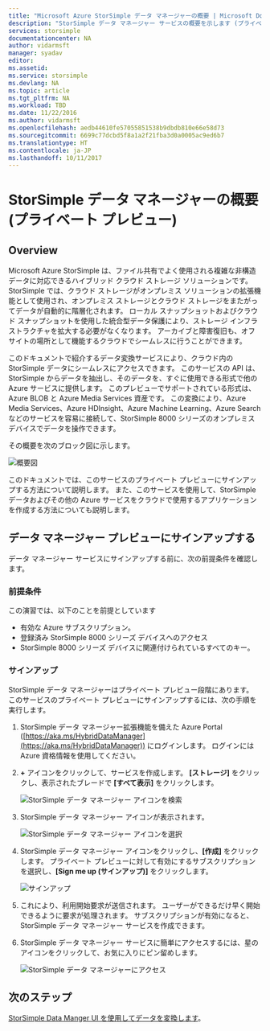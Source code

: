 ```yaml
---
title: "Microsoft Azure StorSimple データ マネージャーの概要 | Microsoft Docs"
description: "StorSimple データ マネージャー サービスの概要を示します (プライベート プレビュー)"
services: storsimple
documentationcenter: NA
author: vidarmsft
manager: syadav
editor: 
ms.assetid: 
ms.service: storsimple
ms.devlang: NA
ms.topic: article
ms.tgt_pltfrm: NA
ms.workload: TBD
ms.date: 11/22/2016
ms.author: vidarmsft
ms.openlocfilehash: aedb44610fe57055851538b9dbdb810e66e58d73
ms.sourcegitcommit: 6699c77dcbd5f8a1a2f21fba3d0a0005ac9ed6b7
ms.translationtype: HT
ms.contentlocale: ja-JP
ms.lasthandoff: 10/11/2017
---
```

# <a name="storsimple-data-manager-overview-private-preview"></a>StorSimple データ マネージャーの概要 (プライベート プレビュー)

## <a name="overview"></a>Overview

Microsoft Azure StorSimple は、ファイル共有でよく使用される複雑な非構造データに対応できるハイブリッド クラウド ストレージ ソリューションです。 StorSimple では、クラウド ストレージがオンプレミス ソリューションの拡張機能として使用され、オンプレミス ストレージとクラウド ストレージをまたがってデータが自動的に階層化されます。 ローカル スナップショットおよびクラウド スナップショットを使用した統合型データ保護により、ストレージ インフラストラクチャを拡大する必要がなくなります。 アーカイブと障害復旧も、オフサイトの場所として機能するクラウドでシームレスに行うことができます。

このドキュメントで紹介するデータ変換サービスにより、クラウド内の StorSimple データにシームレスにアクセスできます。 このサービスの API は、StorSimple からデータを抽出し、そのデータを、すぐに使用できる形式で他の Azure サービスに提供します。 このプレビューでサポートされている形式は、Azure BLOB と Azure Media Services 資産です。 この変換により、Azure Media Services、Azure HDInsight、Azure Machine Learning、Azure Search などのサービスを容易に接続して、StorSimple 8000 シリーズのオンプレミス デバイスでデータを操作できます。

その概要を次のブロック図に示します。

![概要図](./media//storsimple-data-manager-overview/high-level-diagram.png)

このドキュメントでは、このサービスのプライベート プレビューにサインアップする方法について説明します。 また、このサービスを使用して、StorSimple データおよびその他の Azure サービスをクラウドで使用するアプリケーションを作成する方法についても説明します。

## <a name="sign-up-for-data-manager-preview"></a>データ マネージャー プレビューにサインアップする
データ マネージャー サービスにサインアップする前に、次の前提条件を確認します。

### <a name="prerequisites"></a>前提条件

この演習では、以下のことを前提としています
* 有効な Azure サブスクリプション。
* 登録済み StorSimple 8000 シリーズ デバイスへのアクセス
* StorSimple 8000 シリーズ デバイスに関連付けられているすべてのキー。

### <a name="sign-up"></a>サインアップ

StorSimple データ マネージャーはプライベート プレビュー段階にあります。 このサービスのプライベート プレビューにサインアップするには、次の手順を実行します。

1.  StorSimple データ マネージャー拡張機能を備えた Azure Portal ([https://aka.ms/HybridDataManager](https://aka.ms/HybridDataManager)) にログインします。 ログインには Azure 資格情報を使用してください。

2.  **+** アイコンをクリックして、サービスを作成します。 **[ストレージ]** をクリックし、表示されたブレードで **[すべて表示]** をクリックします。

    ![StorSimple データ マネージャー アイコンを検索](./media/storsimple-data-manager-overview/search-data-manager-icon.png)

3. StorSimple データ マネージャー アイコンが表示されます。

    ![StorSimple データ マネージャー アイコンを選択](./media/storsimple-data-manager-overview/select-data-manager-icon.png)

4. StorSimple データ マネージャー アイコンをクリックし、**[作成]** をクリックします。 プライベート プレビューに対して有効にするサブスクリプションを選択し、**[Sign me up (サインアップ)]** をクリックします。

    ![サインアップ](./media/storsimple-data-manager-overview/sign-me-up.png)

5. これにより、利用開始要求が送信されます。 ユーザーができるだけ早く開始できるように要求が処理されます。 サブスクリプションが有効になると、StorSimple データ マネージャー サービスを作成できます。

6. StorSimple データ マネージャー サービスに簡単にアクセスするには、星のアイコンをクリックして、お気に入りにピン留めします。

    ![StorSimple データ マネージャーにアクセス](./media/storsimple-data-manager-overview/access-data-managers.png)


## <a name="next-steps"></a>次のステップ

[StorSimple Data Manger UI を使用してデータを変換します](storsimple-data-manager-ui.md)。